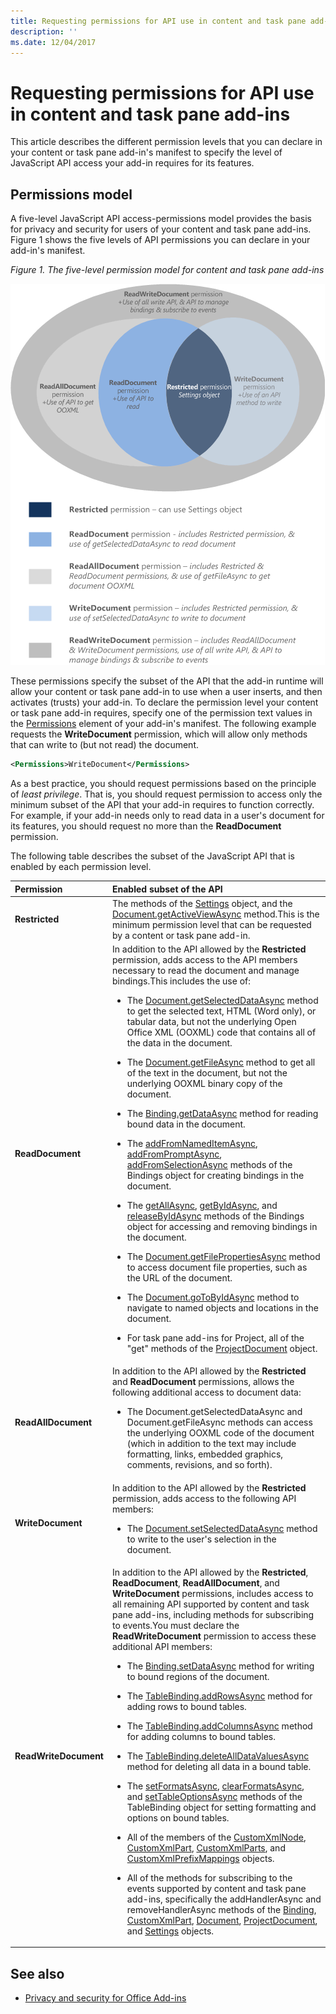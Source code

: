 ```yaml
---
title: Requesting permissions for API use in content and task pane add-ins
description: ''
ms.date: 12/04/2017
---
```



# Requesting permissions for API use in content and task pane add-ins

This article describes the different permission levels that you can declare in your content or task pane add-in's manifest to specify the level of JavaScript API access your add-in requires for its features. 




## Permissions model


A five-level JavaScript API access-permissions model provides the basis for privacy and security for users of your content and task pane add-ins. Figure 1 shows the five levels of API permissions you can declare in your add-in's manifest.


*Figure 1. The five-level permission model for content and task pane add-ins*

![Levels of permissions for task pane apps](../images/office15-app-sdk-task-pane-app-permission.png)



These permissions specify the subset of the API that the add-in runtime will allow your content or task pane add-in to use when a user inserts, and then activates (trusts) your add-in. To declare the permission level your content or task pane add-in requires, specify one of the permission text values in the [Permissions](https://dev.office.com/reference/add-ins/manifest/permissions) element of your add-in's manifest. The following example requests the **WriteDocument** permission, which will allow only methods that can write to (but not read) the document.




```XML
<Permissions>WriteDocument</Permissions>
```

As a best practice, you should request permissions based on the principle of  _least privilege_. That is, you should request permission to access only the minimum subset of the API that your add-in requires to function correctly. For example, if your add-in needs only to read data in a user's document for its features, you should request no more than the **ReadDocument** permission.

The following table describes the subset of the JavaScript API that is enabled by each permission level.



|**Permission**|**Enabled subset of the API**|
|:-----|:-----|
|**Restricted**|The methods of the [Settings](https://dev.office.com/reference/add-ins/shared/settings) object, and the [Document.getActiveViewAsync](https://docs.microsoft.com/javascript/api/office/office.document?view=office-js.getactiveviewasync) method.This is the minimum permission level that can be requested by a content or task pane add-in.|
|**ReadDocument**|In addition to the API allowed by the  **Restricted** permission, adds access to the API members necessary to read the document and manage bindings.This includes the use of:<br/><ul><li>The <a href="https://docs.microsoft.com/javascript/api/office/office.document?view=office-js.getselecteddataasync" target="_blank">Document.getSelectedDataAsync</a> method to get the selected text, HTML (Word only), or tabular data, but not the underlying Open Office XML (OOXML) code that contains all of the data in the document.</p></li><li><p>The <a href="https://docs.microsoft.com/javascript/api/office/office.document?view=office-js.getfileasync" target="_blank">Document.getFileAsync</a> method to get all of the text in the document, but not the underlying OOXML binary copy of the document.</p></li><li><p>The <a href="https://dev.office.com/reference/add-ins/shared/binding.getdataasync" target="_blank">Binding.getDataAsync</a> method for reading bound data in the document.</p></li><li><p>The <a href="https://dev.office.com/reference/add-ins/shared/bindings.addfromnameditemasync" target="_blank">addFromNamedItemAsync</a>, <a href="https://dev.office.com/reference/add-ins/shared/bindings.addfrompromptasync" target="_blank">addFromPromptAsync</a>, <a href="https://dev.office.com/reference/add-ins/shared/bindings.addfromselectionasync" target="_blank">addFromSelectionAsync</a> methods of the <span class="keyword">Bindings</span> object for creating bindings in the document.</p></li><li><p>The <a href="https://dev.office.com/reference/add-ins/shared/bindings.getallasync" target="_blank">getAllAsync</a>, <a href="https://dev.office.com/reference/add-ins/shared/bindings.getbyidasync" target="_blank">getByIdAsync</a>, and <a href="https://dev.office.com/reference/add-ins/shared/bindings.releasebyidasync" target="_blank">releaseByIdAsync</a> methods of the <span class="keyword">Bindings</span> object for accessing and removing bindings in the document.</p></li><li><p>The <a href="https://docs.microsoft.com/javascript/api/office/office.document?view=office-js.getfilepropertiesasync" target="_blank">Document.getFilePropertiesAsync</a> method to access document file properties, such as the URL of the document.</p></li><li><p>The <a href="https://docs.microsoft.com/javascript/api/office/office.document?view=office-js.gotobyidasync" target="_blank">Document.goToByIdAsync</a> method to navigate to named objects and locations in the document.</p></li><li><p>For task pane add-ins for Project, all of the "get" methods of the <a href="https://dev.office.com/reference/add-ins/shared/projectdocument.projectdocument" target="_blank">ProjectDocument</a> object. </p></li></ul>|
|**ReadAllDocument**|In addition to the API allowed by the  **Restricted** and **ReadDocument** permissions, allows the following additional access to document data:<br/><ul><li><p>The <span class="keyword">Document.getSelectedDataAsync</span> and <span class="keyword">Document.getFileAsync</span> methods can access the underlying OOXML code of the document (which in addition to the text may include formatting, links, embedded graphics, comments, revisions, and so forth).</p></li></ul>|
|**WriteDocument**|In addition to the API allowed by the  **Restricted** permission, adds access to the following API members:<br/><ul><li><p>The <a href="https://docs.microsoft.com/javascript/api/office/office.document?view=office-js.setselecteddataasync" target="_blank">Document.setSelectedDataAsync</a> method to write to the user's selection in the document.</p></li></ul>|
|**ReadWriteDocument**|In addition to the API allowed by the  **Restricted**,  **ReadDocument**,  **ReadAllDocument**, and  **WriteDocument** permissions, includes access to all remaining API supported by content and task pane add-ins, including methods for subscribing to events.You must declare the  **ReadWriteDocument** permission to access these additional API members:<br/><ul><li><p>The <a href="https://dev.office.com/reference/add-ins/shared/binding.setdataasync" target="_blank">Binding.setDataAsync</a> method for writing to bound regions of the document.</p></li><li><p>The <a href="https://dev.office.com/reference/add-ins/shared/binding.tablebinding.addrowsasync" target="_blank">TableBinding.addRowsAsync</a> method for adding rows to bound tables.</p></li><li><p>The <a href="https://dev.office.com/reference/add-ins/shared/binding.tablebinding.addcolumnsasync" target="_blank">TableBinding.addColumnsAsync</a> method for adding columns to bound tables.</p></li><li><p>The <a href="https://dev.office.com/reference/add-ins/shared/binding.tablebinding.deletealldatavaluesasync" target="_blank">TableBinding.deleteAllDataValuesAsync</a> method for deleting all data in a bound table.</p></li><li><p>The <a href="https://dev.office.com/reference/add-ins/shared/binding.tablebinding.setformatsasync" target="_blank">setFormatsAsync</a>, <a href="https://dev.office.com/reference/add-ins/shared/binding.tablebinding.clearformatsasync" target="_blank">clearFormatsAsync</a>, and <a href="https://dev.office.com/reference/add-ins/shared/binding.tablebinding.settableoptionsasync" target="_blank">setTableOptionsAsync</a> methods of the <span class="keyword">TableBinding</span> object for setting formatting and options on bound tables.</p></li><li><p>All of the members of the <a href="https://dev.office.com/reference/add-ins/shared/customxmlnode.customxmlnode" target="_blank">CustomXmlNode</a>, <a href="https://dev.office.com/reference/add-ins/shared/customxmlpart.customxmlpart" target="_blank">CustomXmlPart</a>, <a href="https://dev.office.com/reference/add-ins/shared/customxmlparts.customxmlparts" target="_blank">CustomXmlParts</a>, and <a href="https://dev.office.com/reference/add-ins/shared/customxmlprefixmappings.customxmlprefixmappings" target="_blank">CustomXmlPrefixMappings</a> objects.</p></li><li><p>All of the methods for subscribing to the events supported by content and task pane add-ins, specifically the <span class="keyword">addHandlerAsync</span> and <span class="keyword">removeHandlerAsync</span> methods of the <a href="https://dev.office.com/reference/add-ins/shared/binding" target="_blank">Binding</a>, <a href="https://dev.office.com/reference/add-ins/shared/customxmlpart.customxmlpart" target="_blank">CustomXmlPart</a>, <a href="https://docs.microsoft.com/javascript/api/office/office.document?view=office-js" target="_blank">Document</a>, <a href="https://dev.office.com/reference/add-ins/shared/projectdocument.projectdocument" target="_blank">ProjectDocument</a>, and <a href="https://docs.microsoft.com/javascript/api/office/office.document?view=office-js.settings" target="_blank">Settings</a> objects.</p></li></ul>|

## See also

- [Privacy and security for Office Add-ins](../concepts/privacy-and-security.md)
    


